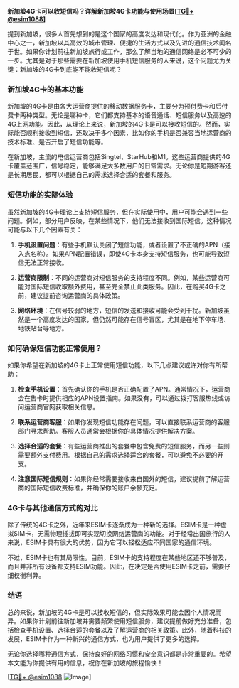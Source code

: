 **新加坡4G卡可以收短信吗？详解新加坡4G卡功能与使用场景[[TG💪+ @esim1088](https://t.me/s/esim1088)]**

提到新加坡，很多人首先想到的是这个国家的高度发达和现代化。作为亚洲的金融中心之一，新加坡以其高效的城市管理、便捷的生活方式以及先进的通信技术闻名于世。如果你计划前往新加坡旅行或工作，那么了解当地的通信网络是必不可少的一步。尤其是对于那些需要在新加坡使用手机短信服务的人来说，这个问题尤为关键：新加坡的4G卡到底能不能收短信呢？

### 新加坡4G卡的基本功能

新加坡的4G卡是由各大运营商提供的移动数据服务卡，主要分为预付费卡和后付费卡两种类型。无论是哪种卡，它们都支持基本的语音通话、短信服务以及高速的4G上网功能。因此，从理论上来说，新加坡的4G卡是可以接收短信的。然而，实际能否顺利接收到短信，还取决于多个因素，比如你的手机是否兼容当地运营商的技术标准、是否开启了短信功能等。

在新加坡，主流的电信运营商包括Singtel、StarHub和M1。这些运营商提供的4G卡覆盖范围广，信号稳定，能够满足大多数用户的日常需求。无论你是短期游客还是长期居民，都可以根据自己的需求选择合适的套餐和服务。

### 短信功能的实际体验

虽然新加坡的4G卡理论上支持短信服务，但在实际使用中，用户可能会遇到一些问题。例如，部分用户反映，在某些情况下，他们无法接收到国际短信。这种情况可能与以下几个因素有关：

1. **手机设置问题**：有些手机默认关闭了短信功能，或者设置了不正确的APN（接入点名称）。如果APN配置错误，即使4G卡本身支持短信服务，也可能导致短信无法正常接收。
   
2. **运营商限制**：不同的运营商对短信服务的支持程度不同。例如，某些运营商可能对国际短信收取额外费用，甚至完全禁止此类服务。因此，在购买4G卡之前，建议提前咨询运营商的具体政策。

3. **网络环境**：在信号较弱的地方，短信的发送和接收可能会受到干扰。新加坡虽然是一个高度发达的国家，但仍然可能存在信号盲区，尤其是在地下停车场、地铁站台等地方。

### 如何确保短信功能正常使用？

如果你希望在新加坡的4G卡上正常使用短信功能，以下几点建议或许对你有所帮助：

1. **检查手机设置**：首先确认你的手机是否正确配置了APN。通常情况下，运营商会在售卡时提供相应的APN设置指南。如果没有，可以通过拨打客服热线或访问运营商官网获取相关信息。

2. **联系运营商客服**：如果你发现短信功能存在问题，可以直接联系运营商的客服部门寻求帮助。客服人员通常会根据你的具体情况提供解决方案。

3. **选择合适的套餐**：有些运营商推出的套餐中包含免费的短信服务，而另一些则需要额外支付费用。根据自己的需求选择适合的套餐，可以避免不必要的开支。

4. **注意国际短信规则**：如果你经常需要接收来自国外的短信，建议提前了解运营商的国际短信收费标准，并确保你的账户余额充足。

### 4G卡与其他通信方式的对比

除了传统的4G卡之外，近年来ESIM卡逐渐成为一种新的选择。ESIM卡是一种虚拟SIM卡，无需物理插拔即可实现切换网络运营商的功能。对于经常出国旅行的人来说，ESIM卡具有很大的优势，因为它可以轻松适应不同国家的通信环境。

不过，ESIM卡也有其局限性。目前，ESIM卡的支持程度在某些地区还不够普及，而且并非所有设备都支持ESIM功能。因此，在决定是否使用ESIM卡之前，需要仔细权衡利弊。

### 结语

总的来说，新加坡的4G卡是可以接收短信的，但实际效果可能会因个人情况而异。如果你计划前往新加坡并需要频繁使用短信服务，建议提前做好充分准备，包括检查手机设置、选择合适的套餐以及了解运营商的相关政策。此外，随着科技的发展，ESIM卡作为一种新兴的通信方式，也为用户提供了更多的选择。

无论你选择哪种通信方式，保持良好的网络习惯和安全意识都是非常重要的。希望本文能为你提供有用的信息，祝你在新加坡的旅程愉快！

[[TG💪+ @esim1088](https://t.me/s/esim1088) ![Image](https://i.postimg.cc/4NQfJmqS/Snipaste-2025-05-13-00-14-12.png)]